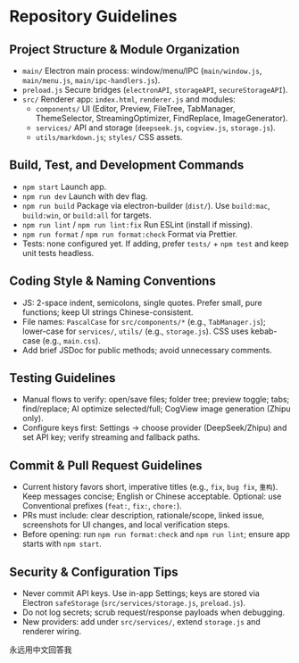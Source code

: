 # Repository Guidelines

## Project Structure & Module Organization
- `main/` Electron main process: window/menu/IPC (`main/window.js`, `main/menu.js`, `main/ipc-handlers.js`).
- `preload.js` Secure bridges (`electronAPI`, `storageAPI`, `secureStorageAPI`).
- `src/` Renderer app: `index.html`, `renderer.js` and modules:
  - `components/` UI (Editor, Preview, FileTree, TabManager, ThemeSelector, StreamingOptimizer, FindReplace, ImageGenerator).
  - `services/` API and storage (`deepseek.js`, `cogview.js`, `storage.js`).
  - `utils/markdown.js`; `styles/` CSS assets.

## Build, Test, and Development Commands
- `npm start` Launch app.
- `npm run dev` Launch with dev flag.
- `npm run build` Package via electron-builder (`dist/`). Use `build:mac`, `build:win`, or `build:all` for targets.
- `npm run lint` / `npm run lint:fix` Run ESLint (install if missing).
- `npm run format` / `npm run format:check` Format via Prettier.
- Tests: none configured yet. If adding, prefer `tests/` + `npm test` and keep unit tests headless.

## Coding Style & Naming Conventions
- JS: 2-space indent, semicolons, single quotes. Prefer small, pure functions; keep UI strings Chinese-consistent.
- File names: `PascalCase` for `src/components/*` (e.g., `TabManager.js`); lower-case for `services/`, `utils/` (e.g., `storage.js`). CSS uses kebab-case (e.g., `main.css`).
- Add brief JSDoc for public methods; avoid unnecessary comments.

## Testing Guidelines
- Manual flows to verify: open/save files; folder tree; preview toggle; tabs; find/replace; AI optimize selected/full; CogView image generation (Zhipu only).
- Configure keys first: Settings → choose provider (DeepSeek/Zhipu) and set API key; verify streaming and fallback paths.

## Commit & Pull Request Guidelines
- Current history favors short, imperative titles (e.g., `fix`, `bug fix`, `重构`). Keep messages concise; English or Chinese acceptable. Optional: use Conventional prefixes (`feat:`, `fix:`, `chore:`).
- PRs must include: clear description, rationale/scope, linked issue, screenshots for UI changes, and local verification steps.
- Before opening: run `npm run format:check` and `npm run lint`; ensure app starts with `npm start`.

## Security & Configuration Tips
- Never commit API keys. Use in-app Settings; keys are stored via Electron `safeStorage` (`src/services/storage.js`, `preload.js`).
- Do not log secrets; scrub request/response payloads when debugging.
- New providers: add under `src/services/`, extend `storage.js` and renderer wiring.

永远用中文回答我
